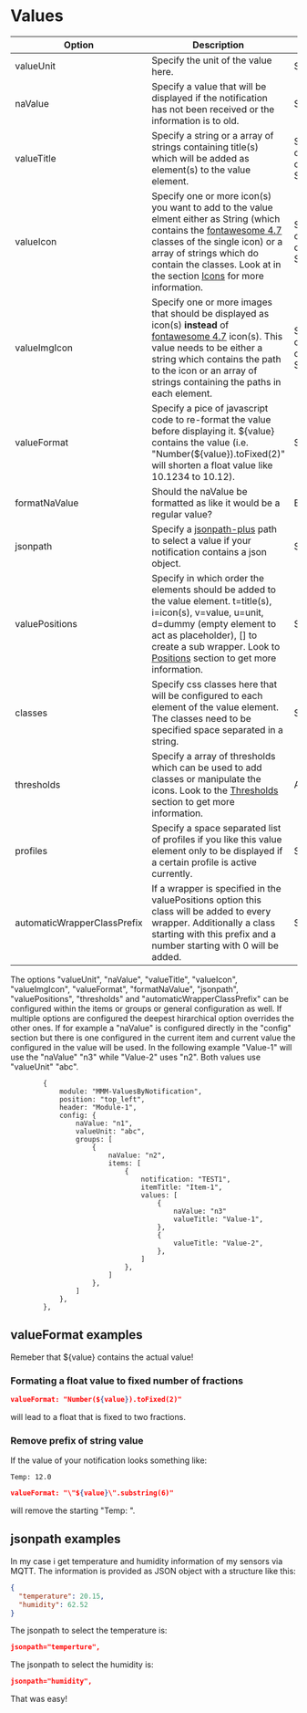# Values

| Option  | Description | Type | Default |
| ------- | --- | --- | --- |
| valueUnit | Specify the unit of the value here. | String | null |
| naValue | Specify a value that will be displayed if the notification has not been received or the information is to old. | String | "na" |
| valueTitle | Specify a string or a array of strings containing title(s) which will be added as element(s) to the value element. | String or Array of String | null |
| valueIcon | Specify one or more icon(s) you want to add to the value elment either as String (which contains the [fontawesome 4.7](https://fontawesome.com/v4/icons/) classes of the single icon) or a array of strings which do contain the classes. Look at in the section [Icons](icons.md) for more information. | String or array of Strings | null |
| valueImgIcon | Specify one or more images that should be displayed as icon(s) **instead** of [fontawesome 4.7](https://fontawesome.com/v4/icons/) icon(s). This value needs to be either a string which contains the path to the icon or an array of strings containing the paths in each element. | String or array of Strings | null |
| valueFormat | Specify a pice of javascript code to re-format the value before displaying it. \${value} contains the value (i.e. "Number(${value}).toFixed(2)" will shorten a float value like 10.1234 to 10.12). | String | "\${value}" |
| formatNaValue | Should the naValue be formatted as like it would be a regular value? | Boolean | false |
| jsonpath | Specify a [jsonpath-plus](https://github.com/JSONPath-Plus/JSONPath) path to select a value if your notification contains a json object. | String | null |
| valuePositions | Specify in which order the elements should be added to the value element. t=title(s), i=icon(s), v=value, u=unit, d=dummy (empty element to act as placeholder), [] to create a sub wrapper. Look to [Positions](positions.md) section to get more information. | String | "ti[vu]" |
| classes | Specify css classes here that will be configured to each element of the value element. The classes need to be specified space separated in a string. | String | null |
| thresholds | Specify a array of thresholds which can be used to add classes or manipulate the icons. Look to the [Thresholds](thresholds.md) section to get more information. | Array | null |
| profiles | Specify a space separated list of profiles if you like this value element only to be displayed if a certain profile is active currently. | Stirng | null |
| automaticWrapperClassPrefix | If a wrapper is specified in the valuePositions option this class will be added to every wrapper. Additionally a class starting with this prefix and a number starting with 0 will be added. | String | null |

The options "valueUnit", "naValue", "valueTitle", "valueIcon", "valueImgIcon", "valueFormat", "formatNaValue", "jsonpath", "valuePositions", "thresholds" and "automaticWrapperClassPrefix" can be configured within the items or groups or general configuration as well. If multiple options are configured the deepest hirarchical option overrides the other ones.
If for example a "naValue" is configured directly in the "config" section but there is one configured in the current item and current value the configured in the value will be used. In the following example "Value-1" will use the "naValue" "n3" while "Value-2" uses "n2". Both values use "valueUnit" "abc".

```json5
        {
            module: "MMM-ValuesByNotification",
            position: "top_left",
            header: "Module-1",
            config: {
                naValue: "n1",
                valueUnit: "abc",
                groups: [
                    {
                        naValue: "n2",
                        items: [
                            {
                                notification: "TEST1",
                                itemTitle: "Item-1",
                                values: [
                                    {
                                        naValue: "n3"
                                        valueTitle: "Value-1",
                                    },
                                    {
                                        valueTitle: "Value-2",
                                    },
                                ]
                            },
                        ]
                    },
                ]
            },
        },
```

## valueFormat examples

Remeber that \${value} contains the actual value!

### Formating a float value to fixed number of fractions

```json
valueFormat: "Number(${value}).toFixed(2)"
```

will lead to a float that is fixed to two fractions.

### Remove prefix of string value

If the value of your notification looks something like:

```text
Temp: 12.0
```

```json
valueFormat: "\"${value}\".substring(6)"
```

will remove the starting "Temp: ".

## jsonpath examples

In my case i get temperature and humidity information of my sensors via MQTT. The information is provided as JSON object with a structure like this:

```json
{
  "temperature": 20.15,
  "humidity": 62.52
}
```

The jsonpath to select the temperature is:

```json
jsonpath="temperture",
```

The jsonpath to select the humidity is:

```json
jsonpath="humidity",
```

That was easy!
